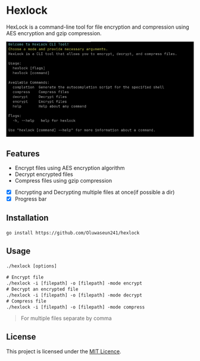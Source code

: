 # Hexlock

HexLock is a command-line tool for file encryption and
compression using AES encryption and gzip compression.

![demo img](https://github.com/Oluwaseun241/hexlock/blob/main/images/demo)

## Features

- Encrypt files using AES encryption algorithm
- Decrypt encrypted files
- Compress files using gzip compression

- [x] Encrypting and Decrypting multiple files at once(if possible a dir)
- [x] Progress bar

## Installation

`go install https://github.com/Oluwaseun241/hexlock`

## Usage

`./hexlock [options]`

```
# Encrypt file
./hexlock -i [filepath] -o [filepath] -mode encrypt
# Decrypt an encrypted file
./hexlock -i [filepath] -o [filepath] -mode decrypt
# Compress file
./hexlock -i [filepath] -o [filepath] -mode compress

```

> For multiple files separate by comma

## License

This project is licensed under the [MIT Licence](https://github.com/Oluwaseun241/hexlock/blob/cobra/LICENCE).
